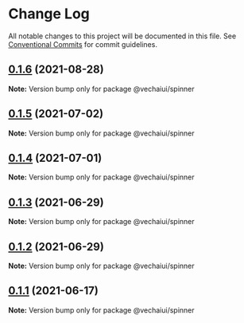 # Change Log

All notable changes to this project will be documented in this file.
See [Conventional Commits](https://conventionalcommits.org) for commit guidelines.

## [0.1.6](https://github.com/vechai/vechaiui/compare/@vechaiui/spinner@0.1.5...@vechaiui/spinner@0.1.6) (2021-08-28)

**Note:** Version bump only for package @vechaiui/spinner





## [0.1.5](https://github.com/vechai/vechaiui/compare/@vechaiui/spinner@0.1.4...@vechaiui/spinner@0.1.5) (2021-07-02)

**Note:** Version bump only for package @vechaiui/spinner





## [0.1.4](https://github.com/vechai/vechaiui/compare/@vechaiui/spinner@0.1.3...@vechaiui/spinner@0.1.4) (2021-07-01)

**Note:** Version bump only for package @vechaiui/spinner





## [0.1.3](https://github.com/vechai/vechaiui/compare/@vechaiui/spinner@0.1.2...@vechaiui/spinner@0.1.3) (2021-06-29)

**Note:** Version bump only for package @vechaiui/spinner





## [0.1.2](https://github.com/vechai/vechaiui/compare/@vechaiui/spinner@0.1.1...@vechaiui/spinner@0.1.2) (2021-06-29)

**Note:** Version bump only for package @vechaiui/spinner





## [0.1.1](https://github.com/vechai/vechaiui/compare/@vechaiui/spinner@0.1.0...@vechaiui/spinner@0.1.1) (2021-06-17)

**Note:** Version bump only for package @vechaiui/spinner
